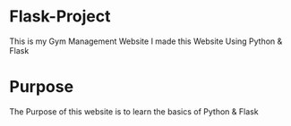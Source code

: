 # **Flask-Project**
This is my Gym Management Website 
I made this Website Using Python & Flask
# **Purpose**
The Purpose of this website is to learn the basics of Python & Flask
